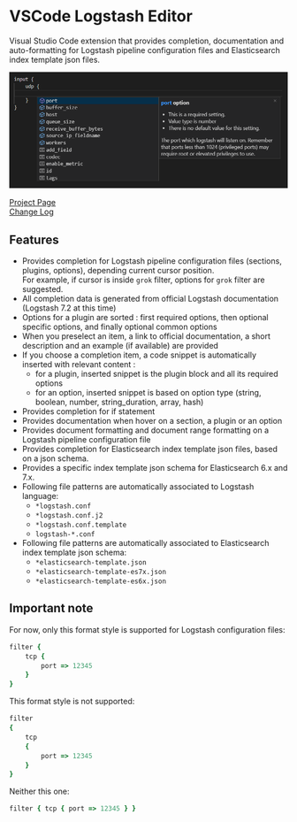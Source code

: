 # VSCode Logstash Editor

Visual Studio Code extension that provides completion, documentation and auto-formatting for Logstash pipeline configuration files and Elasticsearch index template json files.

![Example](images/example.png)

[Project Page](https://github.com/fbaligand/vscode-logstash-editor)  
[Change Log](https://github.com/randomchance/vscode-logstash-configuration-syntax/blob/master/CHANGELOG.md)


## Features

- Provides completion for Logstash pipeline configuration files (sections, plugins, options), depending current cursor position.  
For example, if cursor is inside `grok` filter, options for `grok` filter are suggested.
- All completion data is generated from official Logstash documentation (Logstash 7.2 at this time)
- Options for a plugin are sorted : first required options, then optional specific options, and finally optional common options
- When you preselect an item, a link to official documentation, a short description and an example (if available) are provided
- If you choose a completion item, a code snippet is automatically inserted with relevant content :
  - for a plugin, inserted snippet is the plugin block and all its required options
  - for an option, inserted snippet is based on option type (string, boolean, number, string_duration, array, hash)
- Provides completion for if statement
- Provides documentation when hover on a section, a plugin or an option
- Provides document formatting and document range formatting on a Logstash pipeline configuration file
- Provides completion for Elasticsearch index template json files, based on a json schema.
- Provides a specific index template json schema for Elasticsearch 6.x and 7.x.
- Following file patterns are automatically associated to Logstash language:
  - `*logstash.conf`
  - `*logstash.conf.j2`
  - `*logstash.conf.template`
  - `logstash-*.conf`
- Following file patterns are automatically associated to Elasticsearch index template json schema:
  - `*elasticsearch-template.json`
  - `*elasticsearch-template-es7x.json`
  - `*elasticsearch-template-es6x.json`


## Important note

For now, only this format style is supported for Logstash configuration files:
``` ruby
filter {
	tcp {
		port => 12345
	}
}
```

This format style is not supported:
``` ruby
filter 
{
	tcp 
	{
		port => 12345
	}
}
```

Neither this one:
``` ruby
filter { tcp { port => 12345 } }
```
